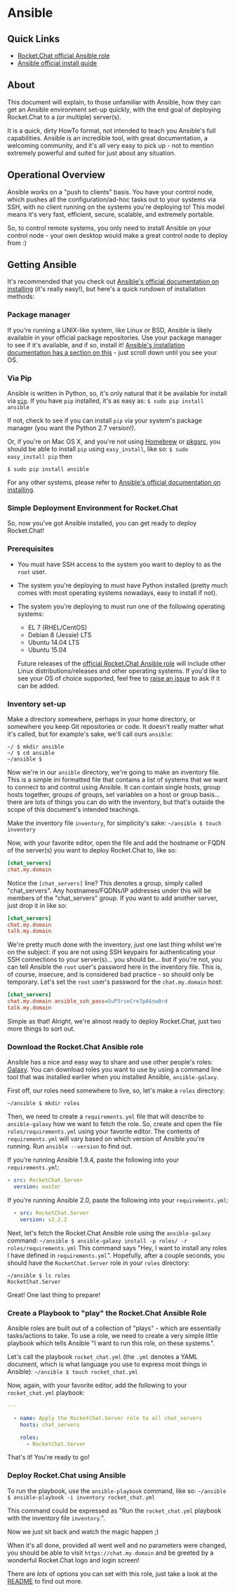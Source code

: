 # Ansible

## Quick Links

- [Rocket.Chat official Ansible role](https://galaxy.ansible.com/RocketChat/Server/#readme)
- [Ansible official install guide](http://docs.ansible.com/ansible/intro_installation.html)

## About

This document will explain, to those unfamiliar with Ansible, how they can get an Ansible environment set-up quickly, with the end goal of deploying Rocket.Chat to a (or multiple) server(s).

It is a quick, dirty HowTo format, not intended to teach you Ansible's full capabilities.
Ansible is an incredible tool, with great documentation, a welcoming community, and it's all very easy to pick up - not to mention extremely powerful and suited for just about any situation.

## Operational Overview

Ansible works on a "push to clients" basis. You have your control node, which pushes all the configuration/ad-hoc tasks out to your systems via SSH, with no client running on the systems you're deploying to! This model means it's very fast, efficient, secure, scalable, and extremely portable.

So, to control remote systems, you only need to install Ansible on your control node - your own desktop would make a great control node to deploy from :)

## Getting Ansible

It's recommended that you check out [Ansible's official documentation on installing](http://docs.ansible.com/ansible/intro_installation.html) (it's really easy!), but here's a quick rundown of installation methods:

### Package manager

If you're running a UNIX-like system, like Linux or BSD, Ansible is likely available in your official package repositories.
Use your package manager to see if it's available, and if so, install it!
[Ansible's installation documentation has a section on this](http://docs.ansible.com/ansible/intro_installation.html#latest-release-via-yum) - just scroll down until you see your OS.

### Via Pip

Ansible is written in Python, so, it's only natural that it be available for install via [`pip`](https://pypi.python.org/pypi).
If you have `pip` installed, it's as easy as:
`$ sudo pip install ansible`

If not, check to see if you can install `pip` via your system's package manager (you want the Python 2.7 version!).

Or, if you're on Mac OS X, and you're not using [Homebrew](http://brew.sh) or [pkgsrc](https://github.com/cmacrae/saveosx), you should be able to install `pip` using `easy_install`, like so:
`$ sudo easy_install pip`
then

```
$ sudo pip install ansible
```

For any other systems, please refer to [Ansible's official documentation on installing](http://docs.ansible.com/ansible/intro_installation.html).

### Simple Deployment Environment for Rocket.Chat

So, now you've got Ansible installed, you can get ready to deploy Rocket.Chat!

### Prerequisites

- You must have SSH access to the system you want to deploy to as the `root` user.
- The system you're deploying to must have Python installed (pretty much comes with most operating systems nowadays, easy to install if not).
- The system you're deploying to must run one of the following operating systems:
    - EL 7 (RHEL/CentOS)
    - Debian 8 (Jessie) LTS
    - Ubuntu 14.04 LTS
    - Ubuntu 15.04

  Future releases of the [official Rocket.Chat Ansible role](https://galaxy.ansible.com/RocketChat/Server/#readme) will include other Linux distributions/releases and other operating systems. If you'd like to see your OS of choice supported, feel free to [raise an issue](https://github.com/RocketChat/Rocket.Chat.Ansible/issues) to ask if it can be added.

### Inventory set-up

Make a directory somewhere, perhaps in your home directory, or somewhere you keep Git repositories or code. It doesn't really matter what it's called, but for example's sake, we'll call ours `ansible`:

```
~/ $ mkdir ansible
~/ $ cd ansible
~/ansible $
```

Now we're in our `ansible` directory, we're going to make an inventory file.
This is a simple ini formatted file that contains a list of systems that we want to connect to and control using Ansible. It can contain single hosts, group hosts together, groups of groups, set variables on a host or group basis... there are lots of things you can do with the inventory, but that's outside the scope of this document's intended teachings.

Make the inventory file `inventory`, for simplicity's sake:
`~/ansible $ touch inventory`

Now, with your favorite editor, open the file and add the hostname or FQDN of the server(s) you want to deploy Rocket.Chat to, like so:

``` ini
[chat_servers]
chat.my.domain
```

Notice the `[chat_servers]` line? This denotes a group, simply called "chat_servers".
Any hostnames/FQDNs/IP addresses under this will be members of the "chat_servers" group.
If you want to add another server, just drop it in like so:

``` ini
[chat_servers]
chat.my.domain
talk.my.domain
```

We're pretty much done with the inventory, just one last thing whilst we're on the subject: if you are not using SSH keypairs for authenticating your SSH connections to your server(s)... you should be... but if you're not, you can tell Ansible the `root` user's password here in the inventory file.
This is, of course, insecure, and is considered bad practice - so should only be temporary.
Let's set the `root` user's password for the `chat.my.domain` host:

``` ini
[chat_servers]
chat.my.domain ansible_ssh_pass=SuP3rseCre7pA$sw0rd
talk.my.domain
```

Simple as that! Alright, we're almost ready to deploy Rocket.Chat, just two more things to sort out.

### Download the Rocket.Chat Ansible role

Ansible has a nice and easy way to share and use other people's roles: [Galaxy](http://galaxy.ansible.com).
You can download roles you want to use by using a command line tool that was installed earlier when you installed Ansible, `ansible-galaxy`.

First off, our roles need somewhere to live, so, let's make a `roles` directory:

```
~/ansible $ mkdir roles
```

Then, we need to create a `requirements.yml` file that will describe to `ansible-galaxy` how we want to fetch the role. So, create and open the file `roles/requirements.yml` using your favorite editor.
The contents of `requirements.yml` will vary based on which version of Ansible you're running.
Run `ansible --version` to find out.

If you're running Ansible 1.9.4, paste the following into your `requirements.yml`:

``` yaml
- src: RocketChat.Server
  version: master
```

If you're running Ansible 2.0, paste the following into your `requirements.yml`:

``` yaml
  - src: RocketChat.Server
    version: v2.2.2
```

Next, let's fetch the Rocket.Chat Ansible role using the `ansible-galaxy` command:
`~/ansible $ ansible-galaxy install -p roles/ -r roles/requirements.yml`
This command says "Hey, I want to install any roles I have defined in `requirements.yml`".
Hopefully, after a couple seconds, you should have the `RocketChat.Server` role in your `roles` directory:

```
~/ansible $ ls roles
RocketChat.Server
```

Great! One last thing to prepare!

### Create a Playbook to "play" the Rocket.Chat Ansible Role

Ansible roles are built out of a collection of "plays" - which are essentially tasks/actions to take.
To use a role, we need to create a very simple little playbook which tells Ansible "I want to run this role, on these systems.".

Let's call the playbook `rocket_chat.yml` (the `.yml` denotes a YAML document, which is what language you use to express most things in Ansible):
`~/ansible $ touch rocket_chat.yml`

Now, again, with your favorite editor, add the following to your `rocket_chat.yml` playbook:

``` yaml
---

  - name: Apply the RocketChat.Server role to all chat_servers
    hosts: chat_servers

    roles:
      - RocketChat.Server
```

That's it! You're ready to go!

### Deploy Rocket.Chat using Ansible

To run the playbook, use the `ansible-playbook` command, like so:
`~/ansible $ ansible-playbook -i inventory rocket_chat.yml`

This command could be expressed as "Run the `rocket_chat.yml` playbook with the inventory file `inventory`.".

Now we just sit back and watch the magic happen ;)

When it's all done, provided all went well and no parameters were changed, you should be able to visit `https://chat.my.domain` and be greeted by a wonderful Rocket.Chat logo and login screen!

There are _lots_ of options you can set with this role, just take a look at the [README](https://github.com/RocketChat/Rocket.Chat.Ansible/blob/master/README.md) to find out more.
